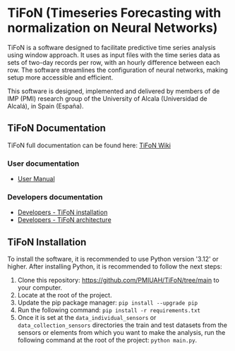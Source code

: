 # TiFoN (Timeseries Forecasting with normalization on Neural Networks)
TiFoN is a software designed to facilitate predictive time series analysis using window approach. It uses as input files with the time series data as sets of two-day records per row, with an hourly difference between each row. The software streamlines the configuration of neural networks, making setup more accessible and efficient.

This software is designed, implemented and delivered by members of de IMP (PMI) research group of the University of Alcala (Universidad de Alcalá), in Spain (España).

## TiFoN Documentation
TiFoN full documentation can be found here: <a href="https://github.com/PMIUAH/TiFoN/wiki">TiFoN Wiki</a>

### User documentation
* <a href="https://github.com/PMIUAH/TiFoN/wiki/Users-%E2%80%90-TiFoN-manual">User Manual</a>

### Developers documentation
* <a href="https://github.com/PMIUAH/TiFoN/wiki/Developers-%E2%80%90-TiFoN-installation">Developers - TiFoN installation</a>
* <a href="https://github.com/PMIUAH/TiFoN/wiki/Developers-%E2%80%90-TiFoN-architecture">Developers - TiFoN architecture</a>

## TiFoN Installation
To install the software, it is recommended to use Python version '3.12' or higher. After installing Python, it is recommended to follow the next steps:

1. Clone this repository: https://github.com/PMIUAH/TiFoN/tree/main to your computer.
2. Locate at the root of the project.
3. Update the pip package manager: `pip install --upgrade pip`
4. Run the following command: `pip install -r requirements.txt`
5. Once it is set at the `data_individual_sensors` or `data_collection_sensors` directories the train and test datasets from the sensors or elements from which you want to make the analysis, run the following command at the root of the project: `python main.py`.
